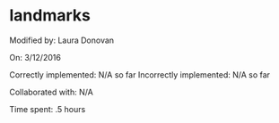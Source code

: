 # landmarks

Modified by: Laura Donovan

On: 3/12/2016

Correctly implemented: N/A so far
Incorrectly implemented: N/A so far

Collaborated with: N/A

Time spent: .5 hours
